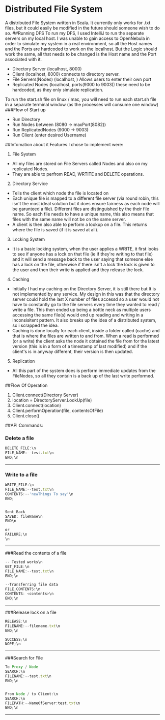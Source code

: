 # Distributed File System
A distributed File System written in Scala. It currently only works for .txt files, but it could easily be modified in the future should someone wish to do so.
##Running DFS
To run my DFS, I used IntelliJ to run the separate servers on my local host. I was unable to gain access to OpenNebula in order to simulate my system in a real environment, so all the Host names and the Ports are hardcoded to work on the localhost. But the Logic should work the same, all that needs to be changed is the Host name and the Port associated with it.
- Directory Server (localhost, 8000)
- Client (localhost, 8000)  connects to directory server.
- File Servers(Nodes) (localhost, <Port of choosing>)  Allows users to enter their own port
- Replicated Nodes (localhost, ports(9000 to 9003))  these need to be hardcoded, as they only simulate replication.

To run the start.sh file on linux / mac, you will need to run each start.sh file in a separate terminal window (as the processes will consume one window)
###Flow of Start up
- Run Directory
- Run Nodes between (8080 -> maxPort(8082))
- Run ReplicatedNodes (9000 -> 9003)
- Run Client (enter desired Username)


##Infomation about it
Features I chose to implement were:

1. File System
  - All my files are stored on File Servers called Nodes and also on my replicated Nodes.
  - They are able to perfrom READ, WRTITE and DELETE operations.
2. Directory Service 
  - Tells the client which node the file is located on
  - Each unique file is mapped to a different file server (via round robin, this isn't the most ideal solution but it does ensure fairness as each node will be garunteed a file). Different files are distinguished by the their file name. So each file needs to have a unique name, this also means that files with the same name will not be on the same server.
  - A client is then also able to perform a lookup on a file. This returns where the file is saved (if it is saved at all).
3. Locking System
  - It is a basic locking system, when the user applies a WRITE, it first looks to see if anyone has a lock on that file (ie if they're writing to that file) and it will send a message back to the user saying that someone else has a lock on the file, otherwise if there isn't a lock the lock is given to the user and then their write is applied and they release the lock.
4. Caching
  - Initially I had my caching on the Directory Server, it is still there but It is not implemented by any service. My design in this was that the directory server could hold the last X number of files accessd so a user would not have to constantly go to the file servers every time they wanted to read / write a file. This then ended up being a bottle neck as multiple users accessing the same file(s) would end up reading and writing in a inconsisitent pattern. It also breaks up the idea of a distributed system, so i scrapped the idea.
  - Caching is done locally for each client, inside a folder called (cache) and that is where the files are written to and from. When a read is performed (or a write) the client asks the node it obtained the file from for the latest version (this is in a form of a timestamp of last modified) and if the client's is in anyway different, their version is then updated.

5. Replication
- All this part of the system does is perform immediate updates from the FileNodes, so all they contain is a back up of the last write performed.

##Flow Of Operation
1. Client.connect(Directory Server) 
2. location = DirectoryServer.LookUp(file) 
3. Client.connect(location)
4. Client.performOperation(file, contentsOfFile)
5. Client.close()


##API Commands:
### Delete a file
```Javascript
DELETE_FILE:\n
FILE_NAME:--test.txt\n
END;\n
```
---

### Write to a file
```javascript
WRITE_FILE:\n
FILE_NAME:--test.txt\n
CONTENTS:--'newThings To say'\n
END;


Sent Back
SAVED: fileName\n
END\n

or 
FAILURE;\n
\n
```
---

###Read the contents of a file
```javascript
-- Tested works\n
GET_FILE:\n
FILE_NAME:--test.txt\n
END;\n

--Transferring file data
FILE_CONTENTS:\n
CONTENTS: <contents>\n
END;\n
```
---

###Release lock on a file
```javascript
RELEASE:\n
FILENAME:--filename.txt\n
END;\n

SUCCESS;\n
NOPE;\n
```
---

###Search for File
```javascript
To Proxy / Node
SEARCH:\n
FILENAME:--test.txt\n
END;\n


From Node / to Client:\n
SEARCH:\n
FILEPATH:--NameOfServer:test.txt\n
END;\n
```
---
